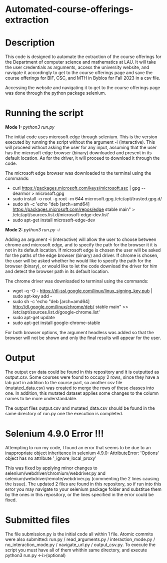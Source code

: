 # Automated-course-offerings-extraction

# Description

This code is designed to automate the extraction of the course offerings for the Department of computer science and mathematics at LAU. It will take the user credentials as arguments, access the university website, and navigate it accordingly to get to the course offerings page and save the course offerings for BIF, CSC, and MTH in Byblos for Fall 2023 in a csv file.

Accessing the website and navigating it to get to the course offerings page was done through the python package selenium.


# Running the script

**Mode 1:** _python3 run.py <username> <password>_
 
The initial code uses microsoft edge through selenium. This is the version executed by running the script without the argument -i (interactive). This will proceed without asking the user for any input, assuming that the user has the microsoft edge browser (binary) downloaded and present in its default location. As for the driver, it will proceed to download it through the code.

The microsoft edge browser was downloaded to the terminal using the commands:
 * curl https://packages.microsoft.com/keys/microsoft.asc | gpg --dearmor > microsoft.gpg
 * sudo install -o root -g root -m 644 microsoft.gpg /etc/apt/trusted.gpg.d/
 * sudo sh -c 'echo "deb [arch=amd64] https://packages.microsoft.com/repos/edge stable main" > /etc/apt/sources.list.d/microsoft-edge-dev.list'
 * sudo apt-get install microsoft-edge-dev
 
**Mode 2:** _python3 run.py -i <username> <password>_
 
Adding an argument -i (interactive) will allow the user to choose between chrome and microsoft edge, and to specify the path for the browser it it is not in its default location.
If microsoft edge is chosen the user will be asked for the paths of the edge browser (binary) and driver.
If chrome is chosen, the user will be asked whether he would like to specify the path for the browser (binary), or would like to let the code download the driver for him and detect the browser path in its default location.

The chrome driver was downloaded to terminal using the commands:
 * wget -q -O - https://dl-ssl.google.com/linux/linux_signing_key.pub | sudo apt-key add -
 * sudo sh -c 'echo "deb [arch=amd64] http://dl.google.com/linux/chrome/deb/ stable main" >> /etc/apt/sources.list.d/google-chrome.list'
 * sudo apt-get update
 * sudo apt-get install google-chrome-stable

For both browser options, the argument headless was added so that the browser will not be shown and only the final results will appear for the user.


 # Output
 
 The output csv data could be found in this repository and it is outputted as output.csv. Some courses were found to occupy 2 rows, since they have a lab part in addition to the course part, so another csv file (mutated_data.csv) was created to merge the rows of these classes into one. In addition, this mutated dataset applies some changes to the column names to be more understandable.

 The output files output.csv and mutated_data.csv should be found in the same directory of run.py one the execution is completed.
 
 # Selenium 4.9.0 Error !!!
 
 Attempting to run my code, I found an error that seems to be due to an inappropriate object inheritence in selenium 4.9.0: AttributeError: 'Options' object has no attribute '_ignore_local_proxy'
 
 This was fixed by applying minor changes to  selenium/webdriver/chromium/webdriver.py and selenium/webdriver/remote/webdriver.py (commenting the 2 lines causing the issue).
 The updated 2 files are found in this repository, so if run into this error you may navigate to your selenium package folder and substitue them by the ones in this repository, or the lines specified in the error could be fixed. 

# Submitted files
 
 The file submission.py is the initial code all within 1 file.
 Atomic commits were also submitted: run.py / read_arguments.py / interaction_mode.py / no_interaction_mode.py / navigate_url.py / output_csv.py.
 To execute the script you must have all of them whithin same directory, and execute python3 run.py <-i>(optional) <username> <password>
 
 
